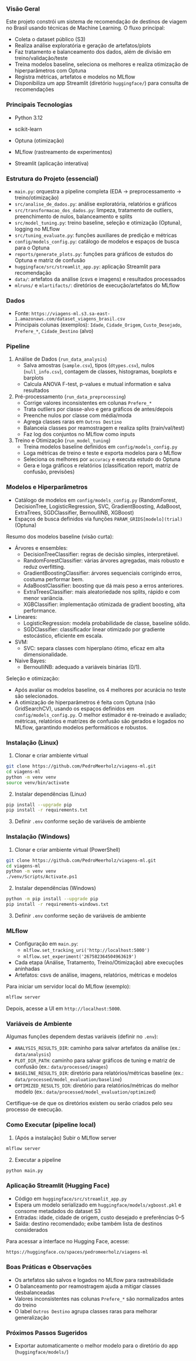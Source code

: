 ### Visão Geral

Este projeto constrói um sistema de recomendação de destinos de viagem no Brasil usando técnicas de Machine Learning. O fluxo principal:
- Coleta o dataset público (S3)
- Realiza análise exploratória e geração de artefatos/plots
- Faz tratamento e balanceamento dos dados, além de divisão em treino/validação/teste
- Treina modelos baseline, seleciona os melhores e realiza otimização de hiperparâmetros com Optuna
- Registra métricas, artefatos e modelos no MLflow
- Disponibiliza um app Streamlit (diretório `huggingface/`) para consulta de recomendações

### Principais Tecnologias
- Python 3.12

- scikit-learn

- Optuna (otimização)

- MLflow (rastreamento de experimentos)

- Streamlit (aplicação interativa)

### Estrutura do Projeto (essencial)
- `main.py`: orquestra a pipeline completa (EDA → preprocessamento → treino/otimização)
- `src/analise_de_dados.py`: análise exploratória, relatórios e gráficos
- `src/transformacao_dos_dados.py`: limpeza, tratamento de outliers, preenchimento de nulos, balanceamento e splits
- `src/model_tuning.py`: treino baseline, seleção e otimização (Optuna), logging no MLflow
- `src/tuning_evaluate.py`: funções auxiliares de predição e métricas
- `config/models_config.py`: catálogo de modelos e espaços de busca para o Optuna
- `reports/generate_plots.py`: funções para gráficos de estudos do Optuna e matriz de confusão
- `huggingface/src/streamlit_app.py`: aplicação Streamlit para recomendação
- `data/`: artefatos da análise (csvs e imagens) e resultados processados
- `mlruns/` e `mlartifacts/`: diretórios de execução/artefatos do MLflow

### Dados
- Fonte: `https://viagens-ml.s3.sa-east-1.amazonaws.com/dataset_viagens_brasil.csv`
- Principais colunas (exemplos): `Idade`, `Cidade_Origem`, `Custo_Desejado`, `Prefere_*`, `Cidade_Destino` (alvo)

### Pipeline
1) Análise de Dados (`run_data_analysis`)
   - Salva amostras (`sample.csv`), tipos (`dtypes.csv`), nulos (`null_info.csv`), contagem de classes, histogramas, boxplots e barplots
   - Calcula ANOVA F-test, p-values e mutual information e salva resultados
2) Pré-processamento (`run_data_preprocessing`)
   - Corrige valores inconsistentes em colunas `Prefere_*`
   - Trata outliers por classe-alvo e gera gráficos de antes/depois
   - Preenche nulos por classe com média/moda
   - Agrega classes raras em `Outros Destino`
   - Balanceia classes por reamostragem e realiza splits (train/val/test)
   - Faz log dos conjuntos no MLflow como inputs
3) Treino e Otimização (`run_model_tuning`)
   - Treina modelos baseline definidos em `config/models_config.py`
   - Loga métricas de treino e teste e exporta modelos para o MLflow
   - Seleciona os melhores por `accuracy` e executa estudo do Optuna
   - Gera e loga gráficos e relatórios (classification report, matriz de confusão, previsões)

### Modelos e Hiperparâmetros
- Catálogo de modelos em `config/models_config.py` (RandomForest, DecisionTree, LogisticRegression, SVC, GradientBoosting, AdaBoost, ExtraTrees, SGDClassifier, BernoulliNB, XGBoost)
- Espaços de busca definidos via funções `PARAM_GRIDS[modelo](trial)` (Optuna)

Resumo dos modelos baseline (visão curta):
- Árvores e ensembles:
  - DecisionTreeClassifier: regras de decisão simples, interpretável.
  - RandomForestClassifier: várias árvores agregadas, mais robusto e reduz overfitting.
  - GradientBoostingClassifier: árvores sequenciais corrigindo erros, costuma performar bem.
  - AdaBoostClassifier: boosting que dá mais peso a erros anteriores.
  - ExtraTreesClassifier: mais aleatoriedade nos splits, rápido e com menor variância.
  - XGBClassifier: implementação otimizada de gradient boosting, alta performance.
- Lineares:
  - LogisticRegression: modela probabilidade de classe, baseline sólido.
  - SGDClassifier: classificador linear otimizado por gradiente estocástico, eficiente em escala.
- SVM:
  - SVC: separa classes com hiperplano ótimo, eficaz em alta dimensionalidade.
- Naive Bayes:
  - BernoulliNB: adequado a variáveis binárias (0/1).

Seleção e otimização:
- Após avaliar os modelos baseline, os 4 melhores por acurácia no teste são selecionados.
- A otimização de hiperparâmetros é feita com Optuna (não GridSearchCV), usando os espaços definidos em `config/models_config.py`. O melhor estimador é re-treinado e avaliado; métricas, relatórios e matrizes de confusão são gerados e logados no MLflow, garantindo modelos performáticos e robustos.

### Instalação (Linux)
1) Clonar e criar ambiente virtual
```bash
git clone https://github.com/PedroMeerholz/viagens-ml.git
cd viagens-ml
python -m venv venv
source venv/bin/activate
```
2) Instalar dependências (Linux)
```bash
pip install --upgrade pip
pip install -r requirements.txt
```
3) Definir `.env` conforme seção de variáveis de ambiente

### Instalação (Windows)
1) Clonar e criar ambiente virtual (PowerShell)
```bash
git clone https://github.com/PedroMeerholz/viagens-ml.git
cd viagens-ml
python -m venv venv
./venv/Scripts/Activate.ps1
```
2) Instalar dependências (Windows)
```bash
python -m pip install --upgrade pip
pip install -r requirements-windows.txt
```
3) Definir `.env` conforme seção de variáveis de ambiente

### MLflow
- Configuração em `main.py`:
  - `mlflow.set_tracking_uri('http://localhost:5000')`
  - `mlflow.set_experiment('267582364504963619')`
- Cada etapa (Análise, Tratamento, Treino/Otimização) abre execuções aninhadas
- Artefatos: csvs de análise, imagens, relatórios, métricas e modelos

Para iniciar um servidor local do MLflow (exemplo):
```bash
mlflow server
```
Depois, acesse a UI em `http://localhost:5000`.

### Variáveis de Ambiente
Algumas funções dependem destas variáveis (definir no `.env`):
- `ANALYSIS_RESULTS_DIR`: caminho para salvar artefatos da análise (ex.: `data/analysis`)
- `PLOT_DIR_PATH`: caminho para salvar gráficos de tuning e matriz de confusão (ex.: `data/processed/images`)
- `BASELINE_RESULTS_DIR`: diretório para relatórios/métricas baseline (ex.: `data/processed/model_evaluation/baseline`)
- `OPTIMIZED_RESULTS_DIR`: diretório para relatórios/métricas do melhor modelo (ex.: `data/processed/model_evaluation/optimized`)

Certifique-se de que os diretórios existem ou serão criados pelo seu processo de execução.

### Como Executar (pipeline local)
1) (Após a instalação) Subir o MLflow server
```bash
mlflow server
```
2) Executar a pipeline
```bash
python main.py
```

### Aplicação Streamlit (Hugging Face)
- Código em `huggingface/src/streamlit_app.py`
- Espera um modelo serializado em `huggingface/models/xgboost.pkl` e consome metadados do dataset S3
- Entradas: idade, cidade de origem, custo desejado e preferências 0–5
- Saída: destino recomendado; exibe também lista de destinos considerados

Para acessar a interface no Hugging Face, acesse:
```bash
https://huggingface.co/spaces/pedromeerholz/viagens-ml
```

### Boas Práticas e Observações
- Os artefatos são salvos e logados no MLflow para rastreabilidade
- O balanceamento por reamostragem ajuda a mitigar classes desbalanceadas
- Valores inconsistentes nas colunas `Prefere_*` são normalizados antes do treino
- O label `Outros Destino` agrupa classes raras para melhorar generalização

### Próximos Passos Sugeridos
- Exportar automaticamente o melhor modelo para o diretório do app (`huggingface/models/`)
